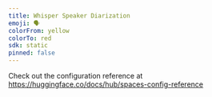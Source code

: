 ```yaml
---
title: Whisper Speaker Diarization
emoji: 🗣️
colorFrom: yellow
colorTo: red
sdk: static
pinned: false
---
```


Check out the configuration reference at https://huggingface.co/docs/hub/spaces-config-reference